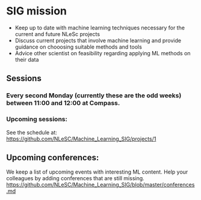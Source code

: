 # SIG mission

* Keep up to date with machine learning techniques necessary for the current and future NLeSc projects
* Discuss current projects that involve machine learning and provide guidance on chooosing suitable methods and tools
* Advice other scientist on feasibility regarding applying ML methods on their data

## Sessions
### Every second Monday (currently these are the odd weeks) between 11:00 and 12:00 at Compass. 

### Upcoming sessions:
See the schedule at: https://github.com/NLeSC/Machine_Learning_SIG/projects/1

## Upcoming conferences:
We keep a list of upcoming events with interesting ML content. Help your colleagues by adding conferences that are still missing. 
https://github.com/NLeSC/Machine_Learning_SIG/blob/master/conferences.md
